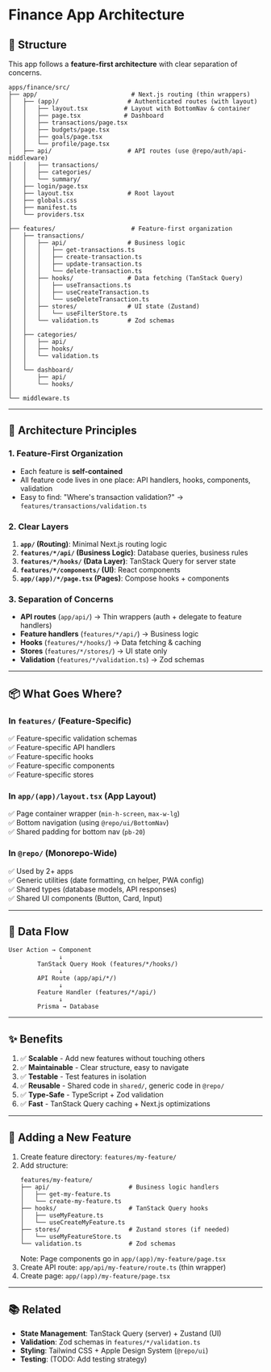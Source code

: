 # Finance App Architecture

## 📐 Structure

This app follows a **feature-first architecture** with clear separation of concerns.

```
apps/finance/src/
├── app/                          # Next.js routing (thin wrappers)
│   ├── (app)/                   # Authenticated routes (with layout)
│   │   ├── layout.tsx          # Layout with BottomNav & container
│   │   ├── page.tsx            # Dashboard
│   │   ├── transactions/page.tsx
│   │   ├── budgets/page.tsx
│   │   ├── goals/page.tsx
│   │   └── profile/page.tsx
│   ├── api/                     # API routes (use @repo/auth/api-middleware)
│   │   ├── transactions/
│   │   ├── categories/
│   │   └── summary/
│   ├── login/page.tsx
│   ├── layout.tsx               # Root layout
│   ├── globals.css
│   ├── manifest.ts
│   └── providers.tsx
│
├── features/                     # Feature-first organization
│   ├── transactions/
│   │   ├── api/                 # Business logic
│   │   │   ├── get-transactions.ts
│   │   │   ├── create-transaction.ts
│   │   │   ├── update-transaction.ts
│   │   │   └── delete-transaction.ts
│   │   ├── hooks/               # Data fetching (TanStack Query)
│   │   │   ├── useTransactions.ts
│   │   │   ├── useCreateTransaction.ts
│   │   │   └── useDeleteTransaction.ts
│   │   ├── stores/              # UI state (Zustand)
│   │   │   └── useFilterStore.ts
│   │   └── validation.ts        # Zod schemas
│   │
│   ├── categories/
│   │   ├── api/
│   │   ├── hooks/
│   │   └── validation.ts
│   │
│   └── dashboard/
│       ├── api/
│       └── hooks/
│
└── middleware.ts
```

---

## 🎯 Architecture Principles

### 1. **Feature-First Organization**
- Each feature is **self-contained**
- All feature code lives in one place: API handlers, hooks, components, validation
- Easy to find: "Where's transaction validation?" → `features/transactions/validation.ts`

### 2. **Clear Layers**
1. **`app/` (Routing)**: Minimal Next.js routing logic
2. **`features/*/api/` (Business Logic)**: Database queries, business rules
3. **`features/*/hooks/` (Data Layer)**: TanStack Query for server state
4. **`features/*/components/` (UI)**: React components
5. **`app/(app)/*/page.tsx` (Pages)**: Compose hooks + components

### 3. **Separation of Concerns**
- **API routes** (`app/api/`) → Thin wrappers (auth + delegate to feature handlers)
- **Feature handlers** (`features/*/api/`) → Business logic
- **Hooks** (`features/*/hooks/`) → Data fetching & caching
- **Stores** (`features/*/stores/`) → UI state only
- **Validation** (`features/*/validation.ts`) → Zod schemas

---

## 📦 What Goes Where?

### **In `features/`** (Feature-Specific)
✅ Feature-specific validation schemas  
✅ Feature-specific API handlers  
✅ Feature-specific hooks  
✅ Feature-specific components  
✅ Feature-specific stores

### **In `app/(app)/layout.tsx`** (App Layout)
✅ Page container wrapper (`min-h-screen`, `max-w-lg`)  
✅ Bottom navigation (using `@repo/ui/BottomNav`)  
✅ Shared padding for bottom nav (`pb-20`)

### **In `@repo/`** (Monorepo-Wide)
✅ Used by 2+ apps  
✅ Generic utilities (date formatting, cn helper, PWA config)  
✅ Shared types (database models, API responses)  
✅ Shared UI components (Button, Card, Input)

---

## 🔄 Data Flow

```
User Action → Component
              ↓
        TanStack Query Hook (features/*/hooks/)
              ↓
        API Route (app/api/*/)
              ↓
        Feature Handler (features/*/api/)
              ↓
        Prisma → Database
```

---

## ✨ Benefits

1. ✅ **Scalable** - Add new features without touching others
2. ✅ **Maintainable** - Clear structure, easy to navigate
3. ✅ **Testable** - Test features in isolation
4. ✅ **Reusable** - Shared code in `shared/`, generic code in `@repo/`
5. ✅ **Type-Safe** - TypeScript + Zod validation
6. ✅ **Fast** - TanStack Query caching + Next.js optimizations

---

## 🚀 Adding a New Feature

1. Create feature directory: `features/my-feature/`
2. Add structure:
   ```
   features/my-feature/
   ├── api/                      # Business logic handlers
   │   ├── get-my-feature.ts
   │   └── create-my-feature.ts
   ├── hooks/                    # TanStack Query hooks
   │   ├── useMyFeature.ts
   │   └── useCreateMyFeature.ts
   ├── stores/                   # Zustand stores (if needed)
   │   └── useMyFeatureStore.ts
   └── validation.ts             # Zod schemas
   ```
   Note: Page components go in `app/(app)/my-feature/page.tsx`
3. Create API route: `app/api/my-feature/route.ts` (thin wrapper)
4. Create page: `app/(app)/my-feature/page.tsx`

---

## 📚 Related

- **State Management**: TanStack Query (server) + Zustand (UI)
- **Validation**: Zod schemas in `features/*/validation.ts`
- **Styling**: Tailwind CSS + Apple Design System (`@repo/ui`)
- **Testing**: (TODO: Add testing strategy)

